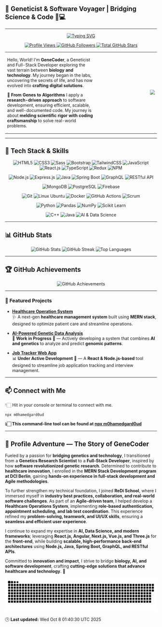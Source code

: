## 🚀 Geneticist & Software Voyager | Bridging Science & Code 🌱💻

---

<p align="center">
  <a href="https://git.io/typing-svg">
    <img src="https://readme-typing-svg.demolab.com?font=Fira+Code&weight=500&size=22&pause=1000&color=F7F7F7&center=true&vCenter=true&width=700&lines=👋🏻+Hello!+I'm+Mohamed+Gardoud;🧬+Geneticist+%26+Software+Developer;🚀+Bridging+Science+%26+Code!;" alt="Typing SVG">
  </a>
</p>

<p align="center">
   <a href="https://github.com/M0hamedGard0ud">
    <img src="https://komarev.com/ghpvc/?username=M0hamedGard0ud&label=👁️+VIEWS&color=blueviolet&style=for-the-badge" alt="Profile Views">
  </a>
  <a href="https://github.com/M0hamedGard0ud?tab=followers">
    <img alt="GitHub Followers" title="Follow me on GitHub" src="https://custom-icon-badges.demolab.com/github/followers/M0hamedGard0ud?color=236ad3&labelColor=1155ba&style=for-the-badge&logo=person-add&label=Follow&logoColor=white"/>
  </a>
  <a href="https://github.com/M0hamedGard0ud?tab=repositories&sort=stargazers">
    <img alt="Total GitHub Stars" title="Total stars on GitHub" src="https://custom-icon-badges.demolab.com/github/stars/M0hamedGard0ud?color=55960c&style=for-the-badge&labelColor=488207&logo=star"/>
  </a>
</p>

<div align="center">
  <table>
    <tr>
      <td width="60%" align="left">
        <p>Hello, World! I'm <strong>GeneCoder</strong>, a Geneticist and Full-Stack Developer exploring the vast terrain between <strong>biology and technology</strong>. My journey began in the labs, uncovering the secrets of life, and has now evolved into <strong>crafting digital solutions</strong>.</p>
        <p>🧬 <strong>From Genes to Algorithms</strong> I apply a <strong>research-driven approach</strong> to software development, ensuring efficient, scalable, and well-documented code. My journey is about <strong>melding scientific rigor with coding craftsmanship</strong> to solve real-world problems.</p>
      </td>
      <td width="40%" align="right">
        <img src="https://media.giphy.com/media/SWoSkN6DxTszqIKEqv/giphy.gif" width="400">
      </td>
    </tr>
  </table>
</div>

---

## 🚀 **Tech Stack & Skills**

<p align="center">
  <!-- Frontend -->
  <img src="https://img.shields.io/badge/Frontend-HTML5-E34F26?style=for-the-badge&logo=html5&logoColor=white" alt="HTML5" />
  <img src="https://img.shields.io/badge/Frontend-CSS3-1572B6?style=for-the-badge&logo=css3&logoColor=white" alt="CSS3" />
  <img src="https://img.shields.io/badge/Frontend-Sass-CC6699?style=for-the-badge&logo=sass&logoColor=white" alt="Sass" />
  <img src="https://img.shields.io/badge/Frontend-Bootstrap-7952B3?style=for-the-badge&logo=bootstrap&logoColor=white" alt="Bootstrap" />
  <img src="https://img.shields.io/badge/Frontend-TailwindCSS-38B2AC?style=for-the-badge&logo=tailwindcss&logoColor=white" alt="TailwindCSS" />
  <img src="https://img.shields.io/badge/Frontend-JavaScript-F7DF1E?style=for-the-badge&logo=javascript&logoColor=black" alt="JavaScript" />
  <img src="https://img.shields.io/badge/Frontend-React.js-61DAFB?style=for-the-badge&logo=react&logoColor=white" alt="React.js" />
  <img src="https://img.shields.io/badge/Frontend-TypeScript-3178C6?style=for-the-badge&logo=typescript&logoColor=white" alt="TypeScript" />
  <img src="https://img.shields.io/badge/Frontend-Redux-764ABC?style=for-the-badge&logo=redux&logoColor=white" alt="Redux" />
  <img src="https://img.shields.io/badge/Package Manager-NPM-CB3837?style=for-the-badge&logo=npm&logoColor=white" alt="NPM" />
  
</p>

<p align="center">
  <!-- Backend -->
  <img src="https://img.shields.io/badge/Backend-Node.js-339933?style=for-the-badge&logo=node.js&logoColor=white" alt="Node.js" />
  <img src="https://img.shields.io/badge/Backend-Express.js-000000?style=for-the-badge&logo=express&logoColor=white" alt="Express.js" />
  <img src="https://img.shields.io/badge/Backend-Java-007396?style=for-the-badge&logo=java&logoColor=white" alt="Java" />
  <img src="https://img.shields.io/badge/Backend-SpringBoot-6DB33F?style=for-the-badge&logo=springboot&logoColor=white" alt="Spring Boot" />
  <img src="https://img.shields.io/badge/API-GraphQL-E10098?style=for-the-badge&logo=graphql&logoColor=white" alt="GraphQL" />
  <img src="https://img.shields.io/badge/API-RESTful-005571?style=for-the-badge&logo=api&logoColor=white" alt="RESTful API" />
</p>

<p align="center">
  <!-- Database -->
  <img src="https://img.shields.io/badge/Database-MongoDB-47A248?style=for-the-badge&logo=mongodb&logoColor=white" alt="MongoDB" />
  <img src="https://img.shields.io/badge/Database-PostgreSQL-336791?style=for-the-badge&logo=postgresql&logoColor=white" alt="PostgreSQL" />
  <img src="https://img.shields.io/badge/Database-Firebase-FFCA28?style=for-the-badge&logo=firebase&logoColor=black" alt="Firebase" />
</p>

<p align="center">
  <!-- Other Skills -->
  <img src="https://img.shields.io/badge/Version Control-Git-F05032?style=for-the-badge&logo=git&logoColor=white" alt="Git" />
  <img src="https://img.shields.io/badge/OS-Linux Ubuntu-E95420?style=for-the-badge&logo=ubuntu&logoColor=white" alt="Linux Ubuntu" />
  <img src="https://img.shields.io/badge/Containerization-Docker-2496ED?style=for-the-badge&logo=docker&logoColor=white" alt="Docker" />
  <img src="https://img.shields.io/badge/CI/CD-GitHub_Actions-2088FF?style=for-the-badge&logo=githubactions&logoColor=white" alt="GitHub Actions" />
  <img src="https://img.shields.io/badge/Agile-Scrum-0052CC?style=for-the-badge&logo=jirasoftware&logoColor=white" alt="Scrum" />
</p>

<p align="center">
  <!-- Science & Data -->
  <img src="https://img.shields.io/badge/Data Science-Python-3776AB?style=for-the-badge&logo=python&logoColor=white" alt="Python" />
  <img src="https://img.shields.io/badge/Data Analysis-Pandas-150458?style=for-the-badge&logo=pandas&logoColor=white" alt="Pandas" />
  <img src="https://img.shields.io/badge/Data Analysis-NumPy-013243?style=for-the-badge&logo=numpy&logoColor=white" alt="NumPy" />
  <img src="https://img.shields.io/badge/Machine Learning-Scikit Learn-F7931E?style=for-the-badge&logo=scikitlearn&logoColor=white" alt="Scikit Learn" />
</p>

<p align="center">
  <!-- Currently Learning -->
  <img src="https://img.shields.io/badge/Learning-C++-00599C?style=for-the-badge&logo=c%2B%2B&logoColor=white" alt="C++" />
  <img src="https://img.shields.io/badge/Learning-Java-007396?style=for-the-badge&logo=java&logoColor=white" alt="Java" />
  <img src="https://img.shields.io/badge/Learning-AI%20%26%20Data%20Science-9cf?style=for-the-badge&logo=ai&logoColor=white" alt="AI & Data Science" />
</p>

---

## 📊 **GitHub Stats**

<p align="center">
  <img src="https://github-readme-stats.vercel.app/api?username=M0hamedGard0ud&show_icons=true&theme=radical" alt="GitHub Stats">
  <img src="https://github-readme-streak-stats.herokuapp.com/?user=M0hamedGard0ud&theme=radical" alt="GitHub Streak">
  <img src="https://github-readme-stats.vercel.app/api/top-langs/?username=M0hamedGard0ud&layout=compact&theme=radical" alt="Top Languages">
</p>

---

## 🏆 **GitHub Achievements**

<p align="center">
  <img src="https://github-profile-trophy.vercel.app/?username=M0hamedGard0ud&theme=radical" alt="GitHub Achievements">
</p>

---

### 🚀 **Featured Projects**

- **[Healthcare Operation System](https://github.com/M0hamedGard0ud/HealthcareOS)**  
  🩺 A next-gen **healthcare management system** built using **MERN stack**, designed to optimize patient care and streamline operations.

- **[AI-Powered Genetic Data Analysis](https://github.com/M0hamedGard0ud/GeneticAI)**  
  🧬 **Work in Progress** 🚧 — Actively developing a system that combines **AI and genetics** to analyze and predict **genomic patterns**.

- **[Job Tracker Web App](https://github.com/M0hamedGard0ud/JobTracker)**  
  📊 **Under Active Development** 🔧 — A **React & Node.js-based** tool designed to streamline job application tracking and interview management.

---

## 📫 **Connect with Me**

👇🏻 Hit in your console or terminal to connect with me.

```bash
npx m0hamedgard0ud
```
**👆🏻 This command-line tool can be found at [npx m0hamedgard0ud](https://github.com/M0hamedGard0ud/npx_business_card)**

---

## 🌱 **Profile Adventure — The Story of GeneCoder**

Fueled by a passion for **bridging genetics and technology**, I transitioned from a **Genetics Research Scientist** to a **Full-Stack Developer**, inspired by how **software revolutionized genetic research**. Determined to contribute to **healthcare innovation**, I enrolled in the **MERN Stack Development program at DCI Berlin**, gaining **hands-on experience in full-stack development and Agile methodologies**.

To further strengthen my technical foundation, I joined **ReDi School**, where I immersed myself in **industry best practices, collaboration, and real-world software challenges**. As part of an **Agile-driven team**, I helped develop a **Healthcare Operations System**, implementing **role-based authentication, appointment scheduling, and lab test coordination**. This experience refined my **problem-solving, teamwork, and UI/UX skills**, ensuring a **seamless and efficient user experience**.

I continue to expand my expertise in **AI, Data Science, and modern frameworks**; leveraging **React.js, Angular, Next.js, Vue.js, and Three.js** for the **front-end**, while building **scalable, high-performance back-end architectures** using **Node.js, Java, Spring Boot, GraphQL, and RESTful APIs**.

Committed to **innovation and impact**, I strive to bridge **biology, AI, and software development**, crafting **cutting-edge solutions that advance healthcare and technology**. 🚀

<p align="center">
  <picture>
    <source media="(prefers-color-scheme: dark)" srcset="https://raw.githubusercontent.com/M0hamedGard0ud/M0hamedGard0ud/output/github-snake-dark.svg" />
    <source media="(prefers-color-scheme: light)" srcset="https://raw.githubusercontent.com/M0hamedGard0ud/M0hamedGard0ud/output/github-snake.svg" />
    <img alt="GitHub Snake Animation" src="https://raw.githubusercontent.com/M0hamedGard0ud/M0hamedGard0ud/output/github-snake.svg" />
  </picture>
</p>























































































































































































































































🕒 **Last updated:** Wed Oct  8 01:40:30 UTC 2025
